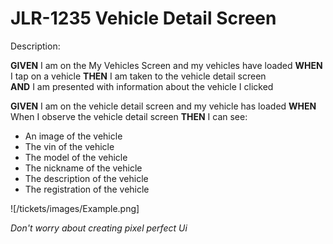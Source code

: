 # JLR-1235 Vehicle Detail Screen

Description:

**GIVEN** I am on the My Vehicles Screen and my vehicles have loaded
**WHEN** I tap on a vehicle
**THEN** I am taken to the vehicle detail screen  
**AND** I am presented with information about the vehicle I clicked 

**GIVEN** I am on the vehicle detail screen and my vehicle has loaded
**WHEN** When I observe the vehicle detail screen
**THEN** I can see: 
* An image of the vehicle
* The vin of the vehicle
* The model of the vehicle
* The nickname of the vehicle
* The description of the vehicle
* The registration of the vehicle

![/tickets/images/Example.png]

_Don't worry about creating pixel perfect Ui_